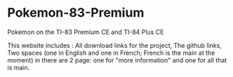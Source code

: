 # Pokemon-83-Premium
Pokemon on the TI-83 Premium CE and TI-84 Plus CE

This website includes : 
All download links for the project,
The github links,
Two spaces (one in English and one in French; French is the main at the moment) in there are 2 page:
one for "more  information" and one for all that is main. 
